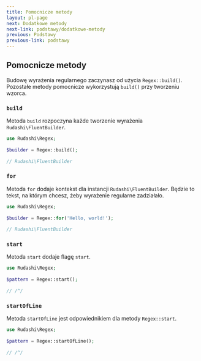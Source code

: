 ```yaml
---
title: Pomocnicze metody
layout: pl-page
next: Dodatkowe metody
next-link: podstawy/dodatkowe-metody
previous: Podstawy
previous-link: podstawy
---
```


## Pomocnicze metody

Budowę wyrażenia regularnego zaczynasz od użycia `Regex::build()`.  
Pozostałe metody pomocnicze wykorzystują `build()` przy tworzeniu wzorca.

### `build`

Metoda `build` rozpoczyna każde tworzenie wyrażenia  `Rudashi\FluentBuilder`.

```php
use Rudashi\Regex;
 
$builder = Regex::build();
 
// Rudashi\FluentBuilder
```

### `for`

Metoda `for` dodaje kontekst dla instancji `Rudashi\FluentBuilder`. Będzie to tekst, na którym chcesz, żeby wyrażenie
regularne zadziałało.

```php
use Rudashi\Regex;
 
$builder = Regex::for('Hello, world!');
 
// Rudashi\FluentBuilder
```

### `start`

Metoda `start` dodaje flagę `start`.

```php
use Rudashi\Regex;
 
$pattern = Regex::start();
 
// /^/
```

### `startOfLine`

Metoda `startOfLine` jest odpowiednikiem dla metody `Regex::start`.

```php
use Rudashi\Regex;
 
$pattern = Regex::startOfLine();
 
// /^/
```
